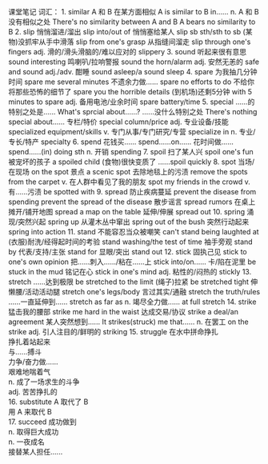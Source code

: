 课堂笔记
词汇：
    1.  similar
        A 和 B 在某方面相似         A is similar to B in......
        n. A 和 B 没有相似之处      There's no similarity between A and B
                                    A bears no similarity to B
    2.  slip
        悄悄溜进/溜出                   slip into/out of
        悄悄塞给某人                    slip sb sth/sth to sb
        (某物)没抓牢从手中滑落          slip from one's grasp
        从指缝间溜走                    slip through one's fingers
        adj. 滑的/滑头滑脑的/难以应对的 slippery
    3.  sound
        听起来很有意思          sound interesting
        鸣喇叭/拉响警报         sound the horn/alarm
        adj. 安然无恙的         safe and sound
        adj./adv. 酣睡          sound asleep/a sound sleep
    4.  spare
        为我抽几分钟时间            spare me several minutes
        不遗余力做......            spare no efforts to do
        不给你将那些恐怖的细节了    spare you the horrible details
        (到机场)还剩5分钟           with 5 minutes to spare
        adj. 备用电池/业余时间      spare battery/time
    5.  special
        ......的特别之处是......    What's sprcial about......?
        ......没什么特别之处        There's nothing special about......
        专栏/特价                   special column/price
        adj. 专业设备/技能          specialized equipment/skills
        v. 专门从事/专门研究/专营   specialize in
        n. 专业/专长/特产           specialty
    6.  spend
        花钱买......                spend......on......
        花时间做......              spend......(in) doing sth
        n. 开销                     spending
    7.  spoil
        扫了某人兴                  spoil one's fun
        被宠坏的孩子                a spoiled child
        (食物)很快变质了            ......spoil quickly
    8.  spot
        当场/在现场                 on the spot
        景点                        a scenic spot
        去除地毯上的污渍            remove the spots from the carpet
        v. 在人群中看见了我的朋友   spot my friends in the crowd
        v. 有......污渍             be spotted with
    9.  spread
        防止疾病蔓延                prevent the disease from spending
                                    prevent the spread of the disease
        散步谣言                    spread rumors
        在桌上摊开/铺开地图         spread a map on the table
        延伸/伸展                   spread out
    10. spring
        涌现/突然兴起               spring up
        从灌木丛中窜出              spring out of the bush
        突然行动起来                spring into action
    11. stand
        不能容忍当众被嘲笑          can't stand being laughted at
        (衣服)耐洗/经得起时间的考验 stand washing/the test of time
        袖手旁观                    stand by
        代表/支持/主张              stand for
        显眼/突出                   stand out
    12. stick
        固执己见                        stick to one's own opinion
        把......刺入....../粘在......上 stick into/on......
        卡/陷在泥里                     be stuck in the mud
        铭记在心                        stick in one's mind
        adj. 粘性的/闷热的              stickly
    13. stretch
        ......达到极限                  be stretched to the limit
        (绳子)拉紧                      be stretched tight
        伸懒腰/活动活动腿               stretch one's legs/body
        言过其实/通融                   stretch the truth/rules
        ......一直延伸到......          stretch as far as
        n. 竭尽全力做......             at full stretch
    14. strike
        猛击我的腰部                    strike me hard in the waist
        达成交易/协议                   strike a deal/an agreement
        某人突然想到......              It strikes(struck) me that......
        n. 在罢工                       on the strike
        adj. 引人注目的/鲜明的          striking
    15. struggle
        在水中拼命挣扎              
        挣扎着站起来                
        与......搏斗                
        力争/奋力做......           
        艰难地喘着气                
        n. 成了一场求生的斗争       
        adj. 苦苦挣扎的             
    16. substitute
        A 取代了 B          
        用 A 来取代 B       
    17. succeed
        成功做到            
        n. 取得巨大成功     
        n. 一夜成名         
        接替某人担任......  